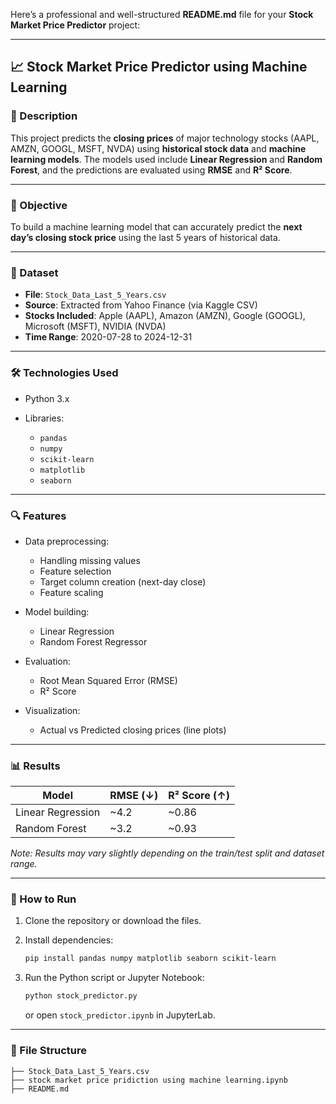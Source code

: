 Here’s a professional and well-structured **README.md** file for your **Stock Market Price Predictor** project:

---

## 📈 Stock Market Price Predictor using Machine Learning

### 🧾 Description

This project predicts the **closing prices** of major technology stocks (AAPL, AMZN, GOOGL, MSFT, NVDA) using **historical stock data** and **machine learning models**. The models used include **Linear Regression** and **Random Forest**, and the predictions are evaluated using **RMSE** and **R² Score**.

---

### 🎯 Objective

To build a machine learning model that can accurately predict the **next day’s closing stock price** using the last 5 years of historical data.

---

### 📁 Dataset

* **File**: `Stock_Data_Last_5_Years.csv`
* **Source**: Extracted from Yahoo Finance (via Kaggle CSV)
* **Stocks Included**: Apple (AAPL), Amazon (AMZN), Google (GOOGL), Microsoft (MSFT), NVIDIA (NVDA)
* **Time Range**: 2020-07-28 to 2024-12-31

---

### 🛠️ Technologies Used

* Python 3.x
* Libraries:

  * `pandas`
  * `numpy`
  * `scikit-learn`
  * `matplotlib`
  * `seaborn`

---

### 🔍 Features

* Data preprocessing:

  * Handling missing values
  * Feature selection
  * Target column creation (next-day close)
  * Feature scaling
* Model building:

  * Linear Regression
  * Random Forest Regressor
* Evaluation:

  * Root Mean Squared Error (RMSE)
  * R² Score
* Visualization:

  * Actual vs Predicted closing prices (line plots)

---

### 📊 Results

| Model             | RMSE (↓) | R² Score (↑) |
| ----------------- | -------- | ------------ |
| Linear Regression | \~4.2    | \~0.86       |
| Random Forest     | \~3.2    | \~0.93       |

*Note: Results may vary slightly depending on the train/test split and dataset range.*

---

### 📌 How to Run

1. Clone the repository or download the files.
2. Install dependencies:

   ```bash
   pip install pandas numpy matplotlib seaborn scikit-learn
   ```
3. Run the Python script or Jupyter Notebook:

   ```bash
   python stock_predictor.py
   ```

   or open `stock_predictor.ipynb` in JupyterLab.

---

### 📁 File Structure

```
├── Stock_Data_Last_5_Years.csv       
├── stock market price pridiction using machine learning.ipynb            
├── README.md                        




